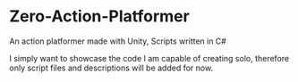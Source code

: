 # Zero-Action-Platformer
An action platformer made with Unity, Scripts written in C#

I simply want to showcase the code I am capable of creating solo, therefore only script files and descriptions will be added for now.

